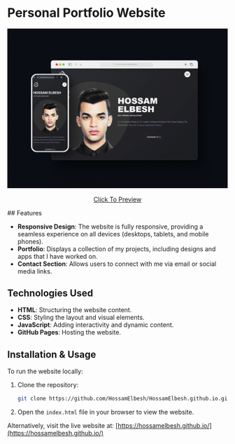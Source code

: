 # Personal Portfolio Website

![Website Preview](assets/images/Preview.jpg)
<p align="center">
  <a href="https://hossamelbesh.github.io">Click To Preview</a>
</p>
## Features

- **Responsive Design**: The website is fully responsive, providing a seamless experience on all devices (desktops, tablets, and mobile phones).
- **Portfolio**: Displays a collection of my projects, including designs and apps that I have worked on.
- **Contact Section**: Allows users to connect with me via email or social media links.

## Technologies Used

- **HTML**: Structuring the website content.
- **CSS**: Styling the layout and visual elements.
- **JavaScript**: Adding interactivity and dynamic content.
- **GitHub Pages**: Hosting the website.

## Installation & Usage

To run the website locally:

1. Clone the repository:
    ```bash
    git clone https://github.com/HossamElbesh/HossamElbesh.github.io.git
    ```
2. Open the `index.html` file in your browser to view the website.

Alternatively, visit the live website at:
[https://hossamelbesh.github.io/](https://hossamelbesh.github.io/)
